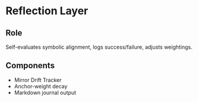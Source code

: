 # Reflection Layer

## Role
Self-evaluates symbolic alignment, logs success/failure, adjusts weightings.

## Components
- Mirror Drift Tracker
- Anchor-weight decay
- Markdown journal output